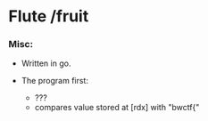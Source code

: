 # Flute /fruit

### Misc: 

- Written in go.

- The program first: 
  * ???
  * compares value stored at [rdx] with "bwctf{"
